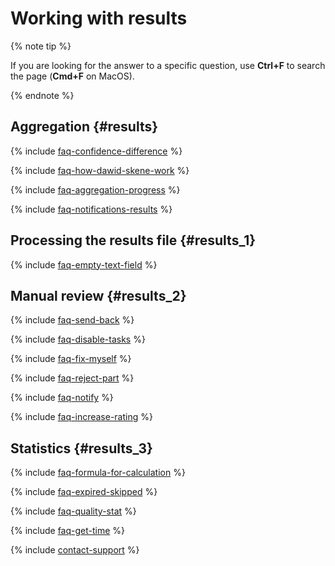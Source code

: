 # Working with results

{% note tip %}

If you are looking for the answer to a specific question, use **Ctrl+F** to search the page (**Cmd+F** on MacOS).

{% endnote %}

## Aggregation {#results}

{% include [faq-confidence-difference](../_includes/faq/result-questions/confidence-difference.md) %}

{% include [faq-how-dawid-skene-work](../_includes/faq/result-questions/how-dawid-skene-work.md) %}

{% include [faq-aggregation-progress](../_includes/faq/result-questions/aggregation-progress.md) %}

{% include [faq-notifications-results](../_includes/faq/result-questions/notifications-results.md) %}

## Processing the results file {#results_1}

{% include [faq-empty-text-field](../_includes/faq/result-questions/empty-text-field.md) %}

## Manual review {#results_2}

{% include [faq-send-back](../_includes/faq/result-questions/send-back.md) %}

{% include [faq-disable-tasks](../_includes/faq/result-questions/disable-tasks.md) %}

{% include [faq-fix-myself](../_includes/faq/result-questions/fix-myself.md) %}

{% include [faq-reject-part](../_includes/faq/result-questions/reject-part.md) %}

{% include [faq-notify](../_includes/faq/result-questions/notify.md) %}

{% include [faq-increase-rating](../_includes/faq/result-questions/increase-rating.md) %}

## Statistics {#results_3}

{% include [faq-formula-for-calculation](../_includes/faq/result-questions/formula-for-calculation.md) %}

{% include [faq-expired-skipped](../_includes/faq/result-questions/expired-skipped.md) %}

{% include [faq-quality-stat](../_includes/faq/result-questions/quality-stat.md) %}

{% include [faq-get-time](../_includes/faq/result-questions/get-time.md) %}

{% include [contact-support](../_includes/contact-support.md) %}